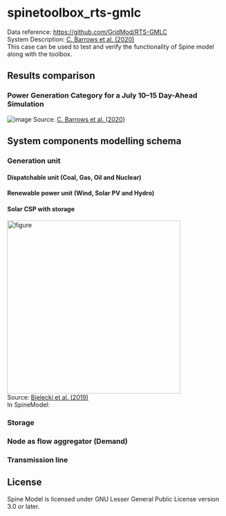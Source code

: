 # spinetoolbox_rts-gmlc
Data reference: https://github.com/GridMod/RTS-GMLC<br/>
System Description: [C. Barrows et al. (2020)](https://ieeexplore.ieee.org/document/8753693/metrics#metrics) \
This case can be used to test and verify the functionality of Spine model along with the toolbox. 

## Results comparison
### Power Generation Category for a July 10–15 Day-Ahead Simulation
![image](https://user-images.githubusercontent.com/43530784/80970132-5b996300-8e23-11ea-9632-4ebb2c083c53.png)
Source: [C. Barrows et al. (2020)](https://ieeexplore.ieee.org/document/8753693/metrics#metrics)

## System components modelling schema
### Generation unit
#### Dispatchable unit (Coal, Gas, Oil and Nuclear)
#### Renewable power unit (Wind, Solar PV and Hydro)
#### Solar CSP with storage
<img width="400" alt="figure" src="https://user-images.githubusercontent.com/43530784/78542225-89c55c00-77ff-11ea-95eb-5b0f2975e97d.png"> \
Source: [Bielecki et al. (2019)](https://www.hindawi.com/journals/ijp/2019/8796814/) \
In SpineModel:

### Storage
### Node as flow aggregator (Demand)
### Transmission line

## License
Spine Model is licensed under GNU Lesser General Public License version 3.0 or later.

